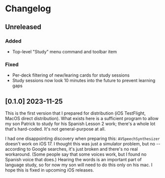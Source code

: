 # Changelog

## Unreleased

### Added

- Top-level "Study" menu command and toolbar item

### Fixed

- Per-deck filtering of new/learing cards for study sessions
- Study sessions now look 10 minutes into the future to prevent learning gaps

## [0.1.0] 2023-11-25

This is the first version that I prepared for distribution (iOS TestFlight, MacOS direct distribution).
What exists here is a sufficient program to allow my son Patrick to study for his Spanish Lesson 2 work;
there's a whole lot that's hard-coded. It's not general-purpose at all.

I had one disappointing discovery when preparing this: `AVSpeechSynthesizer` doesn't work on iOS 17. I thought
this was just a simulator problem, but no -- according to Google searches, it's just broken and there's no
real workaround. (Some people say that some voices work, but I found no Spanish voice that does.) 
Hearing the words is an important part of language study, so for now my son will need to do this only on his
mac. I hope this is fixed in upcoming iOS releases.